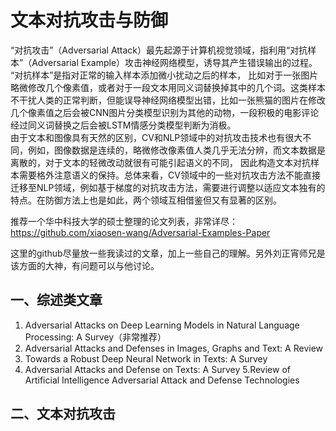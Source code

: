 # 文本对抗攻击与防御
      
  “对抗攻击”（Adversarial Attack）最先起源于计算机视觉领域，指利用“对抗样本”（Adversarial Example）攻击神经网络模型，诱导其产生错误输出的过程。  
  “对抗样本”是指对正常的输入样本添加微小扰动之后的样本， 比如对于一张图片略微修改几个像素值，或者对于一段文本用同义词替换掉其中的几个词。这类样本不干扰人类的正常判断，但能误导神经网络模型出错，比如一张熊猫的图片在修改几个像素值之后会被CNN图片分类模型识别为其他的动物，一段积极的电影评论经过同义词替换之后会被LSTM情感分类模型判断为消极。  
   由于文本和图像具有天然的区别，CV和NLP领域中的对抗攻击技术也有很大不同，例如，图像数据是连续的，略微修改像素值人类几乎无法分辨，而文本数据是离散的，对于文本的轻微改动就很有可能引起语义的不同， 因此构造文本对抗样本需要格外注意语义的保持。总体来看，CV领域中的一些对抗攻击方法不能直接迁移至NLP领域，例如基于梯度的对抗攻击方法，需要进行调整以适应文本独有的特点。在防御方法上也是如此，两个领域互相借鉴但又有显著的区别。  

推荐一个华中科技大学的硕士整理的论文列表，非常详尽：
https://github.com/xiaosen-wang/Adversarial-Examples-Paper

这里的github尽量放一些我读过的文章，加上一些自己的理解。另外刘正宵师兄是该方面的大神，有问题可以与他讨论。

## 一、综述类文章
1. Adversarial Attacks on Deep Learning Models in Natural Language Processing: A Survey（非常推荐）
2. Adversarial Attacks and Defenses in Images, Graphs and Text: A Review
3. Towards a Robust Deep Neural Network in Texts: A Survey
4. Adversarial Attacks and Defense on Texts: A Survey
5.Review of Artificial Intelligence Adversarial Attack and Defense Technologies

## 二、文本对抗攻击

